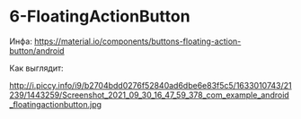 # 6-FloatingActionButton

Инфа: https://material.io/components/buttons-floating-action-button/android

Как выглядит:

http://i.piccy.info/i9/b2704bdd0276f52840ad6dbe6e83f5c5/1633010743/21239/1443259/Screenshot_2021_09_30_16_47_59_378_com_example_android_floatingactionbutton.jpg

